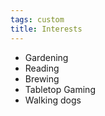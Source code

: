 ```yaml
---
tags: custom
title: Interests
---
```


-   Gardening
-   Reading
-   Brewing
-   Tabletop Gaming
-   Walking dogs
